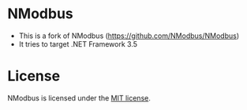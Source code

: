 NModbus
=======


- This is a fork of NModbus (https://github.com/NModbus/NModbus)
- It tries to target .NET Framework 3.5


License
=======
NModbus is licensed under the [MIT license](LICENSE.txt).
